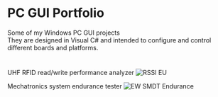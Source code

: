 # PC GUI **Portfolio**

Some of my Windows PC GUI projects <br />
They are designed in Visual C# and intended to configure and control different boards and platforms.

#
#

UHF RFID read/write performance analyzer
![RSSI EU](https://user-images.githubusercontent.com/29917546/100616156-5c469900-3321-11eb-811e-543fa3244349.png)

Mechatronics system endurance tester
![EW SMDT Endurance](https://user-images.githubusercontent.com/29917546/100616390-b9424f00-3321-11eb-9668-1ef369744bf2.png)

